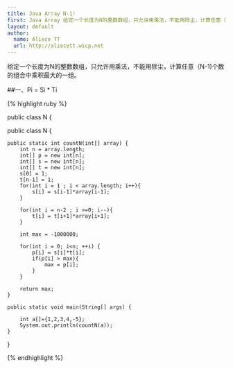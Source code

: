 ```yaml
---
title: Java Array N-1!
first: Java Array 给定一个长度为N的整数数组，只允许用乘法，不能用除尘，计算任意（N-1)个数的组合中乘积最大的一组。
layout: default
author:
  name: Aliece TT
  url: http://aliecett.wicp.net
---
```


给定一个长度为N的整数数组，只允许用乘法，不能用除尘，计算任意（N-1)个数的组合中乘积最大的一组。

##一、Pi = Si * Ti

{% highlight ruby %}

public class N {
	

public class N {
	
	public static int countN(int[] array) {
		int n = array.length;
		int[] p = new int[n];
		int[] s = new int[n];
		int[] t = new int[n];
		s[0] = 1;
		t[n-1] = 1;
		for(int i = 1 ; i < array.length; i++){
			s[i] = s[i-1]*array[i-1];
		}
		
		for(int i = n-2 ; i >=0; i--){
			t[i] = t[i+1]*array[i+1];
		}
		
		int max = -1000000;
		
		for(int i = 0; i<n; ++i) {
			p[i] = s[i]*t[i];
	        if(p[i] > max){
	        	max = p[i];
	        }
	    }
		
		return max;
	}
	
	public static void main(String[] args) {
		
		int a[]={1,2,3,4,-5};
		System.out.println(countN(a));
	}

}

{% endhighlight %}